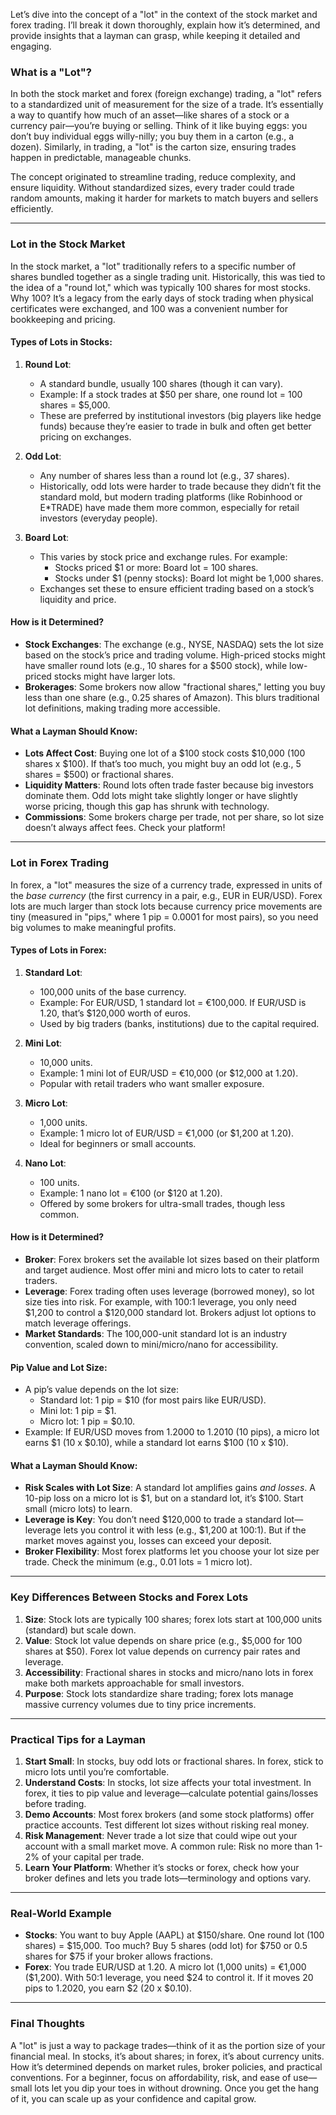Let’s dive into the concept of a "lot" in the context of the stock market and forex trading. I’ll break it down thoroughly, explain how it’s determined, and provide insights that a layman can grasp, while keeping it detailed and engaging.

### What is a "Lot"?
In both the stock market and forex (foreign exchange) trading, a "lot" refers to a standardized unit of measurement for the size of a trade. It’s essentially a way to quantify how much of an asset—like shares of a stock or a currency pair—you’re buying or selling. Think of it like buying eggs: you don’t buy individual eggs willy-nilly; you buy them in a carton (e.g., a dozen). Similarly, in trading, a "lot" is the carton size, ensuring trades happen in predictable, manageable chunks.

The concept originated to streamline trading, reduce complexity, and ensure liquidity. Without standardized sizes, every trader could trade random amounts, making it harder for markets to match buyers and sellers efficiently.

---

### Lot in the Stock Market
In the stock market, a "lot" traditionally refers to a specific number of shares bundled together as a single trading unit. Historically, this was tied to the idea of a "round lot," which was typically 100 shares for most stocks. Why 100? It’s a legacy from the early days of stock trading when physical certificates were exchanged, and 100 was a convenient number for bookkeeping and pricing.

#### Types of Lots in Stocks:
1. **Round Lot**: 
   - A standard bundle, usually 100 shares (though it can vary).
   - Example: If a stock trades at $50 per share, one round lot = 100 shares = $5,000.
   - These are preferred by institutional investors (big players like hedge funds) because they’re easier to trade in bulk and often get better pricing on exchanges.

2. **Odd Lot**: 
   - Any number of shares less than a round lot (e.g., 37 shares).
   - Historically, odd lots were harder to trade because they didn’t fit the standard mold, but modern trading platforms (like Robinhood or E*TRADE) have made them more common, especially for retail investors (everyday people).

3. **Board Lot**: 
   - This varies by stock price and exchange rules. For example:
     - Stocks priced $1 or more: Board lot = 100 shares.
     - Stocks under $1 (penny stocks): Board lot might be 1,000 shares.
   - Exchanges set these to ensure efficient trading based on a stock’s liquidity and price.

#### How is it Determined?
- **Stock Exchanges**: The exchange (e.g., NYSE, NASDAQ) sets the lot size based on the stock’s price and trading volume. High-priced stocks might have smaller round lots (e.g., 10 shares for a $500 stock), while low-priced stocks might have larger lots.
- **Brokerages**: Some brokers now allow "fractional shares," letting you buy less than one share (e.g., 0.25 shares of Amazon). This blurs traditional lot definitions, making trading more accessible.

#### What a Layman Should Know:
- **Lots Affect Cost**: Buying one lot of a $100 stock costs $10,000 (100 shares x $100). If that’s too much, you might buy an odd lot (e.g., 5 shares = $500) or fractional shares.
- **Liquidity Matters**: Round lots often trade faster because big investors dominate them. Odd lots might take slightly longer or have slightly worse pricing, though this gap has shrunk with technology.
- **Commissions**: Some brokers charge per trade, not per share, so lot size doesn’t always affect fees. Check your platform!

---

### Lot in Forex Trading
In forex, a "lot" measures the size of a currency trade, expressed in units of the *base currency* (the first currency in a pair, e.g., EUR in EUR/USD). Forex lots are much larger than stock lots because currency price movements are tiny (measured in "pips," where 1 pip = 0.0001 for most pairs), so you need big volumes to make meaningful profits.

#### Types of Lots in Forex:
1. **Standard Lot**: 
   - 100,000 units of the base currency.
   - Example: For EUR/USD, 1 standard lot = €100,000. If EUR/USD is 1.20, that’s $120,000 worth of euros.
   - Used by big traders (banks, institutions) due to the capital required.

2. **Mini Lot**: 
   - 10,000 units.
   - Example: 1 mini lot of EUR/USD = €10,000 (or $12,000 at 1.20).
   - Popular with retail traders who want smaller exposure.

3. **Micro Lot**: 
   - 1,000 units.
   - Example: 1 micro lot of EUR/USD = €1,000 (or $1,200 at 1.20).
   - Ideal for beginners or small accounts.

4. **Nano Lot**: 
   - 100 units.
   - Example: 1 nano lot = €100 (or $120 at 1.20).
   - Offered by some brokers for ultra-small trades, though less common.

#### How is it Determined?
- **Broker**: Forex brokers set the available lot sizes based on their platform and target audience. Most offer mini and micro lots to cater to retail traders.
- **Leverage**: Forex trading often uses leverage (borrowed money), so lot size ties into risk. For example, with 100:1 leverage, you only need $1,200 to control a $120,000 standard lot. Brokers adjust lot options to match leverage offerings.
- **Market Standards**: The 100,000-unit standard lot is an industry convention, scaled down to mini/micro/nano for accessibility.

#### Pip Value and Lot Size:
- A pip’s value depends on the lot size:
  - Standard lot: 1 pip = $10 (for most pairs like EUR/USD).
  - Mini lot: 1 pip = $1.
  - Micro lot: 1 pip = $0.10.
- Example: If EUR/USD moves from 1.2000 to 1.2010 (10 pips), a micro lot earns $1 (10 x $0.10), while a standard lot earns $100 (10 x $10).

#### What a Layman Should Know:
- **Risk Scales with Lot Size**: A standard lot amplifies gains *and losses*. A 10-pip loss on a micro lot is $1, but on a standard lot, it’s $100. Start small (micro lots) to learn.
- **Leverage is Key**: You don’t need $120,000 to trade a standard lot—leverage lets you control it with less (e.g., $1,200 at 100:1). But if the market moves against you, losses can exceed your deposit.
- **Broker Flexibility**: Most forex platforms let you choose your lot size per trade. Check the minimum (e.g., 0.01 lots = 1 micro lot).

---

### Key Differences Between Stocks and Forex Lots
1. **Size**: Stock lots are typically 100 shares; forex lots start at 100,000 units (standard) but scale down.
2. **Value**: Stock lot value depends on share price (e.g., $5,000 for 100 shares at $50). Forex lot value depends on currency pair rates and leverage.
3. **Accessibility**: Fractional shares in stocks and micro/nano lots in forex make both markets approachable for small investors.
4. **Purpose**: Stock lots standardize share trading; forex lots manage massive currency volumes due to tiny price increments.

---

### Practical Tips for a Layman
1. **Start Small**: In stocks, buy odd lots or fractional shares. In forex, stick to micro lots until you’re comfortable.
2. **Understand Costs**: In stocks, lot size affects your total investment. In forex, it ties to pip value and leverage—calculate potential gains/losses before trading.
3. **Demo Accounts**: Most forex brokers (and some stock platforms) offer practice accounts. Test different lot sizes without risking real money.
4. **Risk Management**: Never trade a lot size that could wipe out your account with a small market move. A common rule: Risk no more than 1-2% of your capital per trade.
5. **Learn Your Platform**: Whether it’s stocks or forex, check how your broker defines and lets you trade lots—terminology and options vary.

---

### Real-World Example
- **Stocks**: You want to buy Apple (AAPL) at $150/share. One round lot (100 shares) = $15,000. Too much? Buy 5 shares (odd lot) for $750 or 0.5 shares for $75 if your broker allows fractions.
- **Forex**: You trade EUR/USD at 1.20. A micro lot (1,000 units) = €1,000 ($1,200). With 50:1 leverage, you need $24 to control it. If it moves 20 pips to 1.2020, you earn $2 (20 x $0.10).

---

### Final Thoughts
A "lot" is just a way to package trades—think of it as the portion size of your financial meal. In stocks, it’s about shares; in forex, it’s about currency units. How it’s determined depends on market rules, broker policies, and practical conventions. For a beginner, focus on affordability, risk, and ease of use—small lots let you dip your toes in without drowning. Once you get the hang of it, you can scale up as your confidence and capital grow.

